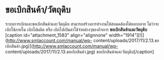 # ขอเบิกสินค้า/วัตถุดิบ

ระบบการเบิกและขอเบิกสินค้าและวัตถุดิบ สามารถสร้างการทำงานให้สอดคล้องได้หลากลาย
ไม่ว่าจะเบิกใช้ภายใน เบิกไปผลิต หรือ เบิกไปเป้นค่าใช้จ่ายต่างๆของกิจการ
**ขอเบิกสินค้าและวัตถุดิบ** [caption id="attachment_1583" align="alignnone"
width="1914"][![](http://www.smlaccount.com/manual/wp-
content/uploads/2017/11/2.13.ขอเบิกสินค้า.jpg)](http://www.smlaccount.com/manual/wp-
content/uploads/2017/11/2.13.ขอเบิกสินค้า.jpg)
ขอเบิกสินค้าและวัตถุดิบ[/caption]  


